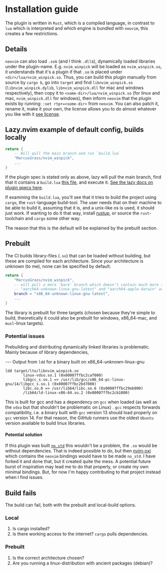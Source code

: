 # Installation guide 

The plugin is written in `Rust`, which is a compiled language, in contrast to `lua` which is interpreted and which
engine is bundled with `neovim`, this creates a few restrictions.  

## Details

`neovim` can also load `.so`s (and I think `.dll`s), dynamically loaded libraries under the plugin-name.
E.g. `nvim_winpick` will be loaded as `nvim_winpick.so`, it understands that it's a plugin if that `.so` 
is placed under `<dir>/lua/nvim_winpick.so`. 
Thus, you can build this plugin manually from source by `cargo b`, go into `target` and find `libnvim_winpick.so` 
(`libnvim_winpick.dylib`, `libnvim_winpick.dll` for mac and windows respectively), 
then copy it to `<some-dir>/lua/nvim_winpick.so` (for linux and mac, `nvim_winpick.dll` for windows), 
then inform `neovim` that the plugin exists by running: `:set rtp+=<some-dir>` from `neovim`. 
You can also patch it, rename it, make it your own, 
the license allows you to do almost whatever you like with it [see license](./LICENSE).  

## Lazy.nvim example of default config, builds locally

```lua
return {
    -- Will pull the main branch and run `build.lua` 
    "MarcusGrass/nvim_winpick",
    ...
}
```

If the plugin spec is stated only as above, lazy will pull the main branch, find that it contains a `build.lua` 
[this file](./build.lua), and execute it. [See the lazy docs on plugin specs here](https://lazy.folke.io/spec).  

If examining the `build.lua`, you'll see that it tries to build the project using `cargo`, the `rust`-language build-tool.
The user needs that on their machine to be able to build it, assuming that it is, and a unix-like os is used, 
it should just work. If wanting to do it that way, install [rustup](https://doc.rust-lang.org/cargo/getting-started/installation.html), or source the `rust`-toolchain and `cargo` some other way.

The reason that this is the default will be explained by the prebuilt section.

## Prebuilt

The CI builds library-files (`.so`) that can be loaded without building, but these are compiled for each architecture.
Since your architecture is unknown (to me), none can be specified by default.  

```lua
return {
    "MarcusGrass/nvim_winpick",
    -- will pull a more 'bare' branch which doesn't contain much more than the library at `./lua/nvim_winpick.so`
    -- "aarch64-unknown-linux-gnu-latest" and "aarch64-apple-darwin" are also valid options
    branch = "x86_64-unknown-linux-gnu-latest",
    ...
}
```

The library is prebuilt for three targets (chosen because they're simple to build, theoretically it could also be 
prebuilt for windows, x86_64-mac, and `musl`-linux targets).  

### Potential issues

Prebuilding and distributing dynamically linked libraries is problematic. Mainly because of library dependencies, 

--- Output from `ldd` for a binary built on x86_64-unknown-linux-gnu
```
ldd target/lto/libnvim_winpick.so 
        linux-vdso.so.1 (0x00007ffbc2caf000)
        libgcc_s.so.1 => /usr/lib/gcc/x86_64-pc-linux-gnu/14/libgcc_s.so.1 (0x00007ffbc2bd7000)
        libc.so.6 => /usr/lib64/libc.so.6 (0x00007ffbc29eb000)
        /lib64/ld-linux-x86-64.so.2 (0x00007ffbc2cb1000)
```

This is built for gcc and has a dependency on `gcc` when loaded (as well as the `vdso` but that shouldn't be problematic on Linux) .
`gcc` respects forwards compatibility, i.e. a binary built with `gcc` version 13 should load properly on `gcc` version 14. 
For that reason, the GitHub runners use the oldest `Ubuntu` version available to build linux libraries.

#### Potential solution

If this plugin was built [`no_std`](https://docs.rust-embedded.org/book/intro/no-std.html) this wouldn't be 
a problem, the `.so` would be without dependencies. That is 
indeed possible to do, but then [nvim-oxi](https://github.com/noib3/nvim-oxi) which contains the `neovim` bindings 
would have to be made `no_std`. I have forked it and done that, but it created quite the mess. A potential future burst of 
inspiration may lead me to do that properly, or create my own minimal bindings. 
But, for now I'm happy contributing to that project instead when I find issues.


## Build fails

The build can fail, both with the prebuilt and local-build options.

### Local

1. Is cargo installed?
2. Is there working access to the internet? `cargo` pulls dependencies.

### Prebuilt

1. Is the correct architecture chosen?
2. Are you running a linux-distribution with ancient packages (debian)?

